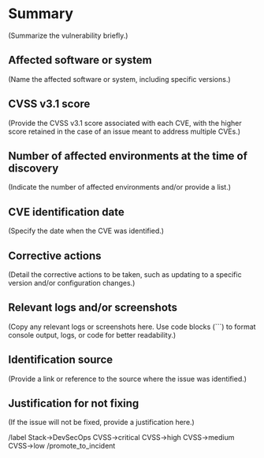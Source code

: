 # Summary
(Summarize the vulnerability briefly.)

## Affected software or system
(Name the affected software or system, including specific versions.)

## CVSS v3.1 score
(Provide the CVSS v3.1 score associated with each CVE, with the higher score retained in the case of an issue meant to address multiple CVEs.)

## Number of affected environments at the time of discovery
(Indicate the number of affected environments and/or provide a list.)

## CVE identification date
(Specify the date when the CVE was identified.)

## Corrective actions
(Detail the corrective actions to be taken, such as updating to a specific version and/or configuration changes.)

## Relevant logs and/or screenshots
(Copy any relevant logs or screenshots here. Use code blocks (```) to format console output, logs, or code for better readability.)

## Identification source
(Provide a link or reference to the source where the issue was identified.)

## Justification for not fixing
(If the issue will not be fixed, provide a justification here.)

/label Stack→DevSecOps CVSS→critical CVSS→high CVSS→medium CVSS→low
/promote_to_incident